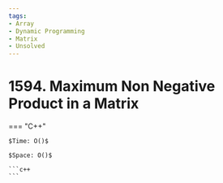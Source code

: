 ```yaml
---
tags:
- Array
- Dynamic Programming
- Matrix
- Unsolved
---
```



# 1594. Maximum Non Negative Product in a Matrix

=== "C++"

    $Time: O()$

    $Space: O()$

    ```c++
    ```